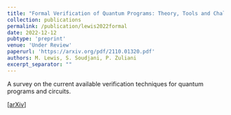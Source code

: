 ```yaml
---
title: "Formal Verification of Quantum Programs: Theory, Tools and Challenges"
collection: publications
permalink: /publication/lewis2022formal
date: 2022-12-12
pubtype: 'preprint'
venue: 'Under Review'
paperurl: 'https://arxiv.org/pdf/2110.01320.pdf'
authors: M. Lewis, S. Soudjani, P. Zuliani
excerpt_separator: ""
---
```

A survey on the current available verification techniques for quantum programs and circuits.

\[[arXiv](https://arxiv.org/abs/2110.01320)\]
